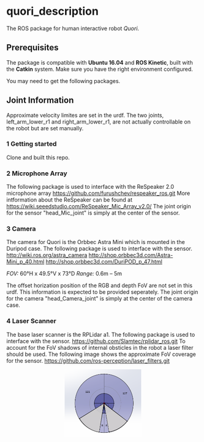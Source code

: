 # quori_description 

 The ROS package for human interactive robot *Quori*.

## Prerequisites

The package is compatible with **Ubuntu 16.04** and **ROS Kinetic**, built with the **Catkin** system. Make sure you have the right environment configured.

You may need to get the following packages.  

## Joint Information
Approximate velocity limites are set in the urdf. The two joints, left_arm_lower_r1 and right_arm_lower_r1, are not actually controllable on the robot but are set manually.
 

### 1 Getting started

Clone and built this repo.

### 2 Microphone Array
The following package is used to interface with the ReSpeaker 2.0 microphone array
https://github.com/furushchev/respeaker_ros.git
More intformation about the ReSpeaker can be found at https://wiki.seeedstudio.com/ReSpeaker_Mic_Array_v2.0/
The joint origin for the sensor "head_Mic_joint" is simply at the center of the sensor.

### 3 Camera
The camera for Quori is the Orbbec Astra Mini which is mounted in the Duripod case.
The following package is used to interface with the sensor.
http://wiki.ros.org/astra_camera
http://shop.orbbec3d.com/Astra-Mini_p_40.html
http://shop.orbbec3d.com/DuriPOD_p_47.html

*FOV:* 60°H x 49.5°V x 73°D
*Range:* 0.6m – 5m


The offset horization position of the RGB and depth FoV are not set in this urdf. This information is expected to be provided seperately. The joint origin for the camera "head_Camera_joint" is simply at the center of the camera case.

### 4 Laser Scanner
The base laser scanner is the RPLidar a1. The following package is used to interface with the sensor.
https://github.com/Slamtec/rplidar_ros.git
To account for the FoV shadows of internal obsticles in the robot a laser filter should be used. The following image shows the approximate FoV coverage for the sensor.
https://github.com/ros-perception/laser_filters.git
<center>
<img src="images/laserFoV.png" width="200">
</center>
